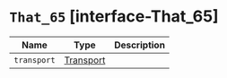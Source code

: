 # `That_65` [interface-That_65]

| Name | Type | Description |
| - | - | - |
| `transport` | [Transport](./Transport.md) | &nbsp; |
